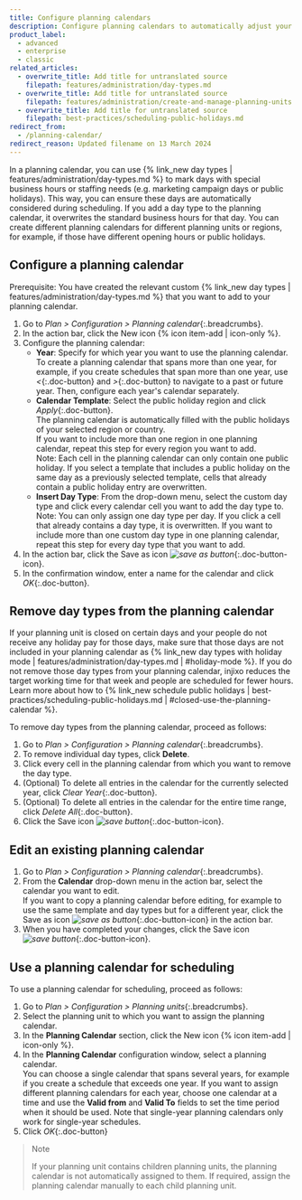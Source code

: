 ```yaml
---
title: Configure planning calendars
description: Configure planning calendars to automatically adjust your standard business hours for days with different business hours.
product_label:
  - advanced
  - enterprise
  - classic
related_articles:
  - overwrite_title: Add title for untranslated source
    filepath: features/administration/day-types.md
  - overwrite_title: Add title for untranslated source
    filepath: features/administration/create-and-manage-planning-units.md
  - overwrite_title: Add title for untranslated source
    filepath: best-practices/scheduling-public-holidays.md
redirect_from:
  - /planning-calendar/
redirect_reason: Updated filename on 13 March 2024
---
```


In a planning calendar, you can use {% link_new day types | features/administration/day-types.md %} to mark days with special business hours or staffing needs (e.g. marketing campaign days or public holidays). This way, you can ensure these days are automatically considered during scheduling. If you add a day type to the planning calendar, it overwrites the standard business hours for that day. You can create different planning calendars for different planning units or regions, for example, if those have different opening hours or public holidays.

## Configure a planning calendar

Prerequisite: You have created the relevant custom {% link_new day types | features/administration/day-types.md %} that you want to add to your planning calendar.

1. Go to _Plan > Configuration > Planning calendar_{:.breadcrumbs}.
2. In the action bar, click the New icon {% icon item-add | icon-only %}.
3. Configure the planning calendar:
    - **Year**: Specify for which year you want to use the planning calendar.<br>To create a planning calendar that spans more than one year, for example, if you create schedules that span more than one year, use _<_{:.doc-button} and _>_{:.doc-button} to navigate to a past or future year. Then, configure each year's calendar separately.
    - **Calendar Template**: Select the public holiday region and click _Apply_{:.doc-button}.<br>The planning calendar is automatically filled with the public holidays of your selected region or country.<br>If you want to include more than one region in one planning calendar, repeat this step for every region you want to add.<br>Note: Each cell in the planning calendar can only contain one public holiday. If you select a template that includes a public holiday on the same day as a previously selected template, cells that already contain a public holiday entry are overwritten.
    - **Insert Day Type**: From the drop-down menu, select the custom day type and click every calendar cell you want to add the day type to.<br>Note: You can only assign one day type per day. If you click a cell that already contains a day type, it is overwritten. If you want to include more than one custom day type in one planning calendar, repeat this step for every day type that you want to add.
4. In the action bar, click the Save as icon _![save as button](/assets/img/common/saveas.gif)_{:.doc-button-icon}.
5. In the confirmation window, enter a name for the calendar and click _OK_{:.doc-button}.

## Remove day types from the planning calendar

If your planning unit is closed on certain days and your people do not receive any holiday pay for those days, make sure that those days are not included in your planning calendar as {% link_new day types with holiday mode | features/administration/day-types.md | #holiday-mode %}. If you do not remove those day types from your planning calendar, injixo reduces the target working time for that week and people are scheduled for fewer hours. Learn more about how to {% link_new schedule public holidays | best-practices/scheduling-public-holidays.md | #closed-use-the-planning-calendar %}.

To remove day types from the planning calendar, proceed as follows:
1. Go to _Plan > Configuration > Planning calendar_{:.breadcrumbs}.
2. To remove individual day types, click **Delete**.
3. Click every cell in the planning calendar from which you want to remove the day type.
4. (Optional) To delete all entries in the calendar for the currently selected year, click _Clear Year_{:.doc-button}.
5. (Optional) To delete all entries in the calendar for the entire time range, click _Delete All_{:.doc-button}.
5. Click the Save icon _![save button](/assets/img/common/save.gif)_{:.doc-button-icon}.

## Edit an existing planning calendar

1. Go to _Plan > Configuration > Planning calendar_{:.breadcrumbs}.
2. From the **Calendar** drop-down menu in the action bar, select the calendar you want to edit.<br>If you want to copy a planning calendar before editing, for example to use the same template and day types but for a different year, click the Save as icon _![save as button](/assets/img/common/saveas.gif)_{:.doc-button-icon} in the action bar.
3. When you have completed your changes, click the Save icon _![save button](/assets/img/common/save.gif)_{:.doc-button-icon}.

## Use a planning calendar for scheduling

To use a planning calendar for scheduling, proceed as follows:

1. Go to _Plan > Configuration > Planning units_{:.breadcrumbs}.
2. Select the planning unit to which you want to assign the planning calendar.
2. In the **Planning Calendar** section, click the New icon {% icon item-add | icon-only %}.
3. In the **Planning Calendar** configuration window, select a planning calendar.<br>You can choose a single calendar that spans several years, for example if you create a schedule that exceeds one year. If you want to assign different planning calendars for each year, choose one calendar at a time and use the **Valid from** and **Valid To** fields to set the time period when it should be used. Note that single-year planning calendars only work for single-year schedules.
4. Click _OK_{:.doc-button}

> Note
>
> If your planning unit contains children planning units, the planning calendar is not automatically assigned to them. If required, assign the planning calendar manually to each child planning unit.
